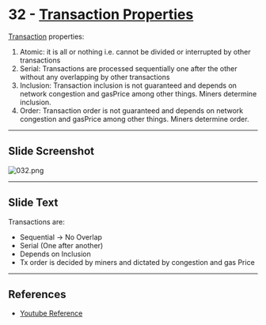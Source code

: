 # 32 - [Transaction Properties](Transaction%20Properties.md)

[Transaction](Transaction.md) properties:

1. Atomic: it is all or nothing i.e. cannot be divided or interrupted by other transactions
2. Serial: Transactions are processed sequentially one after the other without any overlapping by other transactions
3. Inclusion: Transaction inclusion is not guaranteed and depends on network congestion and gasPrice among other things. Miners determine inclusion.
4. Order: Transaction order is not guaranteed and depends on network congestion and gasPrice among other things. Miners determine order.
___
## Slide Screenshot
![032.png](../../images/1.%20Ethereum%20101/032.png)
___
## Slide Text
Transactions are:
- Sequential -> No Overlap
- Serial (One after another)
- Depends on Inclusion
- Tx order is decided by miners and dictated by congestion and gas Price
___
## References
- [Youtube Reference](https://youtu.be/zIeBfuXxuWs?t=611)

